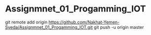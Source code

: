 # Assignmnet_01_Progamming_IOT

git remote add origin https://github.com/Nakhat-Yemen-Syeda/Assignmnet_01_Progamming_IOT.git
git push -u origin master
